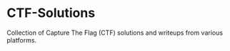 # CTF-Solutions
Collection of Capture The Flag (CTF) solutions and writeups from various platforms.
